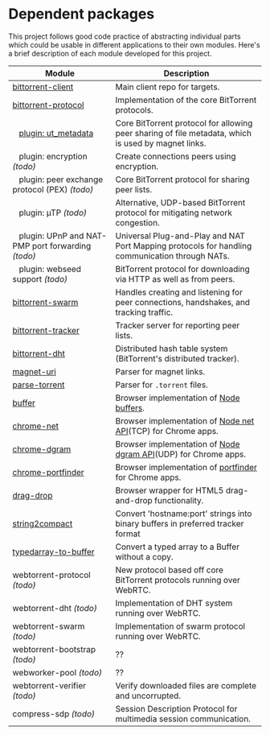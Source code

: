 Dependent packages
==================

This project follows good code practice of abstracting individual parts which could be usable in different applications
to their own modules. Here's a brief description of each module developed for this project.

Module                                                                              |                                           Description
----------------------------------------------------------------------------------- | -----------------------------------------------------------------------------------------------------
[bittorrent-client](https://github.com/feross/bittorrent-client)                    | Main client repo for targets.
[bittorrent-protocol](https://github.com/feross/bittorrent-protocol)                | Implementation of the core BitTorrent protocols.
&nbsp;&nbsp; [plugin: ut_metadata](https://github.com/feross/ut_metadata)           | Core BitTorrent protocol for allowing peer sharing of file metadata, which is used by magnet links.
&nbsp;&nbsp; plugin: encryption _(todo)_                                            | Create connections peers using encryption.
&nbsp;&nbsp; plugin: peer exchange protocol (PEX) _(todo)_                          | Core BitTorrent protocol for sharing peer lists.
&nbsp;&nbsp; plugin: µTP _(todo)_                                                   | Alternative, UDP-based BitTorrent protocol for mitigating network congestion.
&nbsp;&nbsp; plugin: UPnP and NAT-PMP port forwarding _(todo)_                      | Universal Plug-and-Play and NAT Port Mapping protocols for handling communication through NATs.
&nbsp;&nbsp; plugin: webseed support _(todo)_                                       | BitTorrent protocol for downloading via HTTP as well as from peers.
[bittorrent-swarm](https://github.com/feross/bittorrent-swarm)                      | Handles creating and listening for peer connections, handshakes, and tracking traffic.
[bittorrent-tracker](https://github.com/feross/bittorrent-tracker)                  | Tracker server for reporting peer lists.
[bittorrent-dht](https://github.com/feross/bittorrent-dht)                          | Distributed hash table system (BitTorrent's distributed tracker).
[magnet-uri](https://github.com/feross/magnet-uri)                                  | Parser for magnet links.
[parse-torrent](https://github.com/feross/parse-torrent)                            | Parser for `.torrent` files.
[buffer](https://github.com/feross/buffer)                                          | Browser implementation of [Node buffers](http://nodejs.org/api/buffer.html).
[chrome-net](https://github.com/feross/chrome-net)                                  | Browser implementation of [Node net API](http://nodejs.org/api/net.html)(TCP) for Chrome apps.
[chrome-dgram](https://github.com/feross/chrome-dgram)                              | Browser implementation of [Node dgram API](http://nodejs.org/api/dgram.html)(UDP) for Chrome apps.
[chrome-portfinder](https://github.com/feross/chrome-portfinder)                    | Browser implementation of [portfinder](https://github.com/indexzero/node-portfinder) for Chrome apps.
[drag-drop](https://github.com/feross/drag-drop)                                    | Browser wrapper for HTML5 drag-and-drop functionality.
[string2compact](https://github.com/feross/string2compact)                          | Convert 'hostname:port' strings into binary buffers in preferred tracker format
[typedarray-to-buffer](https://github.com/feross/typedarray-to-buffer)              | Convert a typed array to a Buffer without a copy.
webtorrent-protocol _(todo)_                                                        | New protocol based off core BitTorrent protocols running over WebRTC.
webtorrent-dht _(todo)_                                                             | Implementation of DHT system running over WebRTC.
webtorrent-swarm _(todo)_                                                           | Implementation of swarm protocol running over WebRTC.
webtorrent-bootstrap _(todo)_                                                       | ??
webworker-pool _(todo)_                                                             | ??
webtorrent-verifier _(todo)_                                                        | Verify downloaded files are complete and uncorrupted.
compress-sdp _(todo)_                                                               | Session Description Protocol for multimedia session communication.
